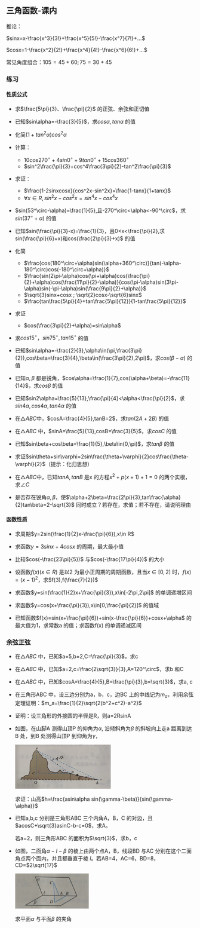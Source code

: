 ## 三角函数-课内

推论：

$sinx=x-\frac{x^3}{3!}+\frac{x^5}{5!}-\frac{x^7}{7!}+...$

$cosx=1-\frac{x^2}{2!}+\frac{x^4}{4!}-\frac{x^6}{6!}+...$

常见角度组合：$105=45+60;75=30+45$

### 练习

#### 性质公式

- 求$\frac{5\pi}{3}、\frac{\pi}{2}$ 的正弦、余弦和正切值
- 已知$sin\alpha=-\frac{3}{5}$，求$cos\alpha, tan\alpha$ 的值
- 化简$(1+tan^2\alpha)cos^2\alpha$ 
- 计算：

    - $10cos270^\circ+4sin0^\circ+9tan0^\circ+15cos360^\circ$ 
    - $sin^2\frac{\pi}{3}+cos^4\frac{3\pi}{2}-tan^2\frac{\pi}{3}$ 
- 求证：

    - $\frac{1-2sinxcosx}{cos^2x-sin^2x}=\frac{1-tanx}{1+tanx}$
    - $\forall x\in R,sin^2x-cos^2x=sin^4x-cos^4x$

- $sin(53^\circ-\alpha)=\frac{1}{5},且-270^\circ<\alpha<-90^\circ$，求$sin(37^\circ+\alpha)$ 的值
- 已知$sin(\frac{\pi}{3}-x)=\frac{1}{3}，且0<x<\frac{\pi}{2},求sin(\frac{\pi}{6}+x)和cos(\frac{2\pi}{3}+x)$ 的值
- 化简
    - $\frac{cos(180^\circ+\alpha)sin(\alpha+360^\circ)}{tan(-\alpha-180^\circ)cos(-180^\circ+\alpha)}$
    - $\frac{sin(2\pi-\alpha)cos(\pi+\alpha)cos(\frac{\pi}{2}+\alpha)cos(\frac{11\pi}{2}-\alpha)}{cos(\pi-\alpha)sin(3\pi-\alpha)sin(-\pi-\alpha)sin(\frac{9\pi}{2}+\alpha)}$
    - $\sqrt{3}sinx+cosx ; \sqrt{2}cosx-\sqrt{6}sinx$
    - $\frac{tan\frac{5\pi}{4}+tan\frac{5\pi}{12}}{1-tan\frac{5\pi}{12}}$
- 求证
    - $cos(\frac{3\pi}{2}+\alpha)=sin\alpha$
- 求$cos15^\circ，sin75^\circ,tan15^\circ$ 的值
- 已知$sin\alpha=-\frac{2}{3},\alpha\in(\pi,\frac{3\pi}{2}),cos\beta=\frac{3}{4},\beta\in(\frac{3\pi}{2},2\pi)$，求$cos(\beta-\alpha)$ 的值
- 已知$\alpha,\beta$ 都是锐角，$cos\alpha=\frac{1}{7},cos(\alpha+\beta)=-\frac{11}{14}$，求$cos\beta$ 的值
- 已知$sin2\alpha=\frac{5}{13},\frac{\pi}{4}<\alpha<\frac{\pi}{2}$，求$sin4\alpha,cos4\alpha,tan4\alpha$ 的值
- 在$\triangle ABC$中，$cosA=\frac{4}{5},tanB=2$，求$tan(2A+2B)$ 的值
- 在$\triangle ABC$ 中，$sinA=\frac{5}{13},cosB=\frac{3}{5}$，求$cosC$ 的值
- 已知$sin\beta+cos\beta=\frac{1}{5},\beta\in(0,\pi)$，求$tan\beta$ 的值
- 求证$sin\theta+sin\varphi=2sin\frac{\theta+\varphi}{2}cos\frac{\theta-\varphi}{2}$（提示：化归思想）
- 在$\triangle ABC$中，已知$tanA,tanB$ 是x 的方程$x^2+p(x+1)+1=0$ 的两个实根，求$\angle C$  
- 是否存在锐角$\alpha,\beta$，使$\alpha+2\beta=\frac{2\pi}{3},tan\frac{\alpha}{2}tan\beta=2-\sqrt{3}$ 同时成立？若存在，求值；若不存在，请说明理由

#### 函数性质

- 求周期$y=2sin(\frac{1}{2}x-\frac{\pi}{6}),x\in R$ 
- 求函数$y=3sinx+4cosx$ 的周期，最大最小值
- 比较$cos(-\frac{23\pi}{5})$ 与$cos(-\frac{17\pi}{4})$ 的大小

- 设函数$f(x)(x\in R)$ 是以2 为最小正周期的周期函数，且当$x\in[0,2]$ 时，$f(x)=(x-1)^2$，求$f(3),f(\frac{7}{2})$ 
- 求函数$y=sin(\frac{1}{2}x+\frac{\pi}{3}),x\in[-2\pi,2\pi]$ 的单调递增区间
- 求函数$y=cos(x+\frac{\pi}{3}),x\in[0,\frac{\pi}{2}]$ 的值域
- 已知函数$f(x)=sin(x+\frac{\pi}{6})+sin(x-\frac{\pi}{6})+cosx+\alpha$ 的最大值为1，求常数a 的值；求函数f(x) 的单调递减区间

### 余弦正弦

- 在$\triangle ABC$ 中，已知$a=5,b=2,C=\frac{\pi}{3}$，求c

- 在$\triangle ABC$ 中，已知$a=2,c=\frac{2\sqrt{3}}{3},A=120^\circ$，求b 和C

- 在$\triangle ABC$ 中，已知$cosA=\frac{4}{5},B=\frac{\pi}{3},b=\sqrt{3}$，求a, c

- 在三角形ABC 中，设三边分别为a，b，c，边BC 上的中线记为$m_a$，利用余弦定理证明：$m_a=\frac{1}{2}\sqrt{2(b^2+c^2)-a^2}$

- 证明：设三角形的外接圆的半径是R，则a=2RsinA

- 如图，在山脚A 测得山顶P 的仰角为$\alpha$, 沿倾斜角为$\beta$ 的斜坡向上走a 距离到达B 处，到B 处测得山顶P 到仰角为$\gamma$，

    <img src="image-20231113160023840.png" alt="image-20231113160023840" style="zoom:25%;" />

    求证：山高$h=\frac{asin\alpha sin(\gamma-\beta)}{sin(\gamma-\alpha)}$

- 已知a,b,c 分别是三角形ABC 三个内角A，B，C 的对边，且$acosC+\sqrt{3}asinC-b-c=0$，求A。

    若a=2，则三角形ABC 的面积为$\sqrt{3}$，求b，c
    
- 如图，二面角$\alpha-l-\beta$ 的棱上由两个点A，B，线段BD 与AC 分别在这个二面角点两个面内，并且都垂直于棱 $l$。若AB=4，AC=6，BD=8，CD=$2\sqrt{17}$ 

    <img src="image-20240314140847373.png" alt="image-20240314140847373" style="zoom:25%;" />

    求平面$\alpha$ 与平面$\beta$ 的夹角

